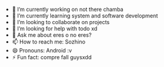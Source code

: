 - 🔭 I’m currently working on not there chamba
- 🌱 I’m currently learning system and software development
- 👯 I’m looking to collaborate on projects
- 🤔 I’m looking for help with todo xd
- 💬 Ask me about eres o no eres?
- 📫 How to reach me: Sozhino
- 😄 Pronouns: Android :v
- ⚡ Fun fact: compre fall guysxdd
